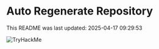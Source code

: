 # Auto Regenerate Repository

This README was last updated: 2025-04-17 09:29:53

 ![TryHackMe](https://tryhackme.com/badge/533634)